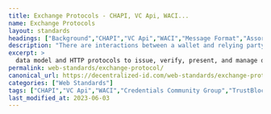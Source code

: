 ```yaml
---
title: Exchange Protocols - CHAPI, VC Api, WACI...
name: Exchange Protocols
layout: standards
headings: ["Background","CHAPI","VC Api","WACI","Message Format","Assorted"]
description: "There are interactions between a wallet and relying party that require passing information between the two."
excerpt: >
  data model and HTTP protocols to issue, verify, present, and manage data used in such an ecosystem. 
permalink: web-standards/exchange-protocol/
canonical_url: https://decentralized-id.com/web-standards/exchange-protocol/
categories: ["Web Standards"]
tags: ["CHAPI","VC Api","WACI","Credentials Community Group","TrustBloc","DIF","Bloom","hyperledger foundation","Human Colossus Foundation"]
last_modified_at: 2023-06-03
---
```


